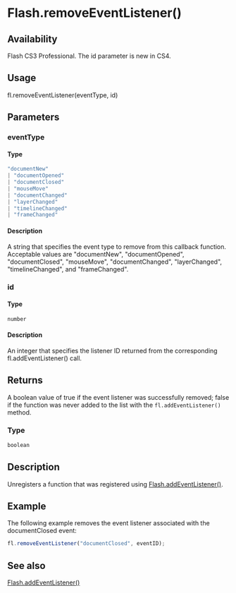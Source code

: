 # Flash.removeEventListener()

## Availability

Flash CS3 Professional. The id parameter is new in CS4.

## Usage

fl.removeEventListener(eventType, id)

## Parameters

### **eventType**

#### Type

```typescript
"documentNew"
| "documentOpened"
| "documentClosed"
| "mouseMove"
| "documentChanged"
| "layerChanged"
| "timelineChanged"
| "frameChanged"
```

#### Description

A string that specifies the event type to remove from this callback function. Acceptable values are "documentNew", "documentOpened", "documentClosed", "mouseMove", "documentChanged", "layerChanged", "timelineChanged", and "frameChanged".

### **id**

#### Type

```typescript
number
```

#### Description

An integer that specifies the listener ID returned from the corresponding fl.addEventListener() call.

## Returns

A boolean value of true if the event listener was successfully removed; false if the function was never added to the list with the `fl.addEventListener()` method.

### Type

```typescript
boolean
```

## Description

Unregisters a function that was registered using [Flash.addEventListener()](../Flash_object/Flash1.md).

## Example

The following example removes the event listener associated with the documentClosed event:

```javascript
fl.removeEventListener("documentClosed", eventID);
```

## See also

[Flash.addEventListener()](../Flash_object/Flash1.md)
